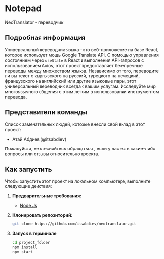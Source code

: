 # Notepad

NeoTranslator - переводчик 

## Подробная информация

Универсальный переводчик языка - это веб-приложение на базе React, которое использует мощь Google Translate API. С помощью управления состоянием через `useState` в React и выполнения API-запросов с использованием Axios, этот проект предоставляет безупречные переводы между множеством языков. Независимо от того, переводите ли вы текст с кыргызского на русский, турецкого на немецкий, французского на английский или другие языковые пары, этот универсальный переводчик всегда к вашим услугам. Исследуйте мир многоязычного общения с этим легким в использовании инструментом перевода.
## Представители команды

Список замечательных людей, которые внесли свой вклад в этот проект:
- Атай Абдиев (@itsabdiev)

Пожалуйста, не стесняйтесь обращаться , если у вас есть какие-либо вопросы или отзывы относительно проекта.

## Как запустить

Чтобы запустить этот проект на локальном компьютере, выполните следующие действия:

1. **Предварительные требования:**

   - [Node Js](https://nodejs.org/en)

2. **Клонировать репозиторий:**

   ```bash
   git clone https://github.com/itsabdiev/neotranslator.git

3. **Запуск в терминале**

   ```bash
   cd project_folder
   npm install
   npm start
